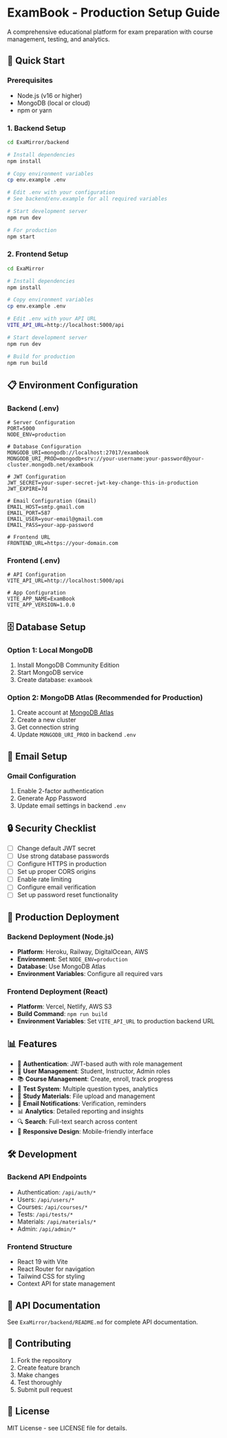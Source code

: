 # ExamBook - Production Setup Guide

A comprehensive educational platform for exam preparation with course management, testing, and analytics.

## 🚀 Quick Start

### Prerequisites
- Node.js (v16 or higher)
- MongoDB (local or cloud)
- npm or yarn

### 1. Backend Setup

```bash
cd ExaMirror/backend

# Install dependencies
npm install

# Copy environment variables
cp env.example .env

# Edit .env with your configuration
# See backend/env.example for all required variables

# Start development server
npm run dev

# For production
npm start
```

### 2. Frontend Setup

```bash
cd ExaMirror

# Install dependencies
npm install

# Copy environment variables
cp env.example .env

# Edit .env with your API URL
VITE_API_URL=http://localhost:5000/api

# Start development server
npm run dev

# Build for production
npm run build
```

## 📋 Environment Configuration

### Backend (.env)
```env
# Server Configuration
PORT=5000
NODE_ENV=production

# Database Configuration
MONGODB_URI=mongodb://localhost:27017/exambook
MONGODB_URI_PROD=mongodb+srv://your-username:your-password@your-cluster.mongodb.net/exambook

# JWT Configuration
JWT_SECRET=your-super-secret-jwt-key-change-this-in-production
JWT_EXPIRE=7d

# Email Configuration (Gmail)
EMAIL_HOST=smtp.gmail.com
EMAIL_PORT=587
EMAIL_USER=your-email@gmail.com
EMAIL_PASS=your-app-password

# Frontend URL
FRONTEND_URL=https://your-domain.com
```

### Frontend (.env)
```env
# API Configuration
VITE_API_URL=http://localhost:5000/api

# App Configuration
VITE_APP_NAME=ExamBook
VITE_APP_VERSION=1.0.0
```

## 🗄️ Database Setup

### Option 1: Local MongoDB
1. Install MongoDB Community Edition
2. Start MongoDB service
3. Create database: `exambook`

### Option 2: MongoDB Atlas (Recommended for Production)
1. Create account at [MongoDB Atlas](https://www.mongodb.com/atlas)
2. Create a new cluster
3. Get connection string
4. Update `MONGODB_URI_PROD` in backend `.env`

## 📧 Email Setup

### Gmail Configuration
1. Enable 2-factor authentication
2. Generate App Password
3. Update email settings in backend `.env`

## 🔒 Security Checklist

- [ ] Change default JWT secret
- [ ] Use strong database passwords
- [ ] Configure HTTPS in production
- [ ] Set up proper CORS origins
- [ ] Enable rate limiting
- [ ] Configure email verification
- [ ] Set up password reset functionality

## 🚀 Production Deployment

### Backend Deployment (Node.js)
- **Platform**: Heroku, Railway, DigitalOcean, AWS
- **Environment**: Set `NODE_ENV=production`
- **Database**: Use MongoDB Atlas
- **Environment Variables**: Configure all required vars

### Frontend Deployment (React)
- **Platform**: Vercel, Netlify, AWS S3
- **Build Command**: `npm run build`
- **Environment Variables**: Set `VITE_API_URL` to production backend URL

## 📊 Features

- 🔐 **Authentication**: JWT-based auth with role management
- 👥 **User Management**: Student, Instructor, Admin roles
- 📚 **Course Management**: Create, enroll, track progress
- 🎯 **Test System**: Multiple question types, analytics
- 📖 **Study Materials**: File upload and management
- 📧 **Email Notifications**: Verification, reminders
- 📊 **Analytics**: Detailed reporting and insights
- 🔍 **Search**: Full-text search across content
- 📱 **Responsive Design**: Mobile-friendly interface

## 🛠️ Development

### Backend API Endpoints
- Authentication: `/api/auth/*`
- Users: `/api/users/*`
- Courses: `/api/courses/*`
- Tests: `/api/tests/*`
- Materials: `/api/materials/*`
- Admin: `/api/admin/*`

### Frontend Structure
- React 19 with Vite
- React Router for navigation
- Tailwind CSS for styling
- Context API for state management

## 📝 API Documentation

See `ExaMirror/backend/README.md` for complete API documentation.

## 🤝 Contributing

1. Fork the repository
2. Create feature branch
3. Make changes
4. Test thoroughly
5. Submit pull request

## 📄 License

MIT License - see LICENSE file for details.
